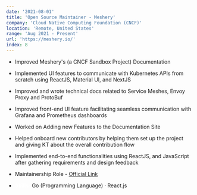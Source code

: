```yaml
---
date: '2021-08-01'
title: 'Open Source Maintainer - Meshery'
company: 'Cloud Native Computing Foundation (CNCF)'
location: 'Remote, United States'
range: 'Aug 2021 - Present'
url: 'https://meshery.io/'
index: 8
---
```


- Improved Meshery's (a CNCF Sandbox Project) Documentation
- Implemented UI features to communicate with Kubernetes APIs from scratch using ReactJS, Material UI, and NextJS
- Improved and wrote technical docs related to Service Meshes, Envoy Proxy and ProtoBuf
- Improved front-end UI feature facilitating seamless communication with Grafana and Prometheus dashboards
- Worked on Adding new Features to the Documentation Site
- Helped onboard new contributors by helping them set up the project and giving KT about the overall contribution flow
- Implemented end-to-end functionalities using ReactJS, and JavaScript after gathering requirements and design feedback
- Maintainership Role - [Official Link](https://github.com/meshery/meshery/blob/master/MAINTAINERS.md#docs-maintainers)

- **<span style="color:white">Skills:</span>** Go (Programming Language) · React.js